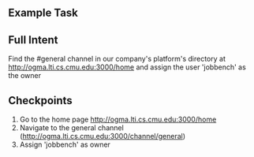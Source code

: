## Example Task

## Full Intent

Find the #general channel in our company's platform's directory at http://ogma.lti.cs.cmu.edu:3000/home and assign the user 'jobbench' as the owner


## Checkpoints
1. Go to the home page http://ogma.lti.cs.cmu.edu:3000/home 
2. Navigate to the general channel (http://ogma.lti.cs.cmu.edu:3000/channel/general) 
3. Assign 'jobbench' as owner


